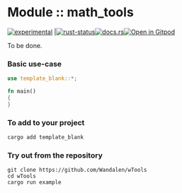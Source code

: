 <!-- {{# generate.module_header{} #}} -->

# Module :: math_tools
<!--{ generate.module_header.start() }-->
 [![experimental](https://raster.shields.io/static/v1?label=&message=experimental&color=orange)](https://github.com/emersion/stability-badges#experimental) |[![rust-status](https://github.com/Wandalen/wTools/actions/workflows/ModuleW4DPush.yml/badge.svg)](https://github.com/Wandalen/wTools/actions/workflows/ModuleW4DPush.yml)[![docs.rs](https://img.shields.io/docsrs/w4d?color=e3e8f0&logo=docs.rs)](https://docs.rs/w4d)[![Open in Gitpod](https://raster.shields.io/static/v1?label=try&message=online&color=eee&logo=gitpod&logoColor=eee)](https://gitpod.io/#RUN_PATH=.,SAMPLE_FILE=sample%2Frust%2Fw4d_trivial%2Fsrc%2Fmain.rs,RUN_POSTFIX=--example%20w4d_trivial/https://github.com/Wandalen/wTools)
<!--{ generate.module_header.end }-->

To be done.

### Basic use-case

<!-- {{# generate.module{} #}} -->

```rust
use template_blank::*;

fn main()
{
}
```

### To add to your project

```bash
cargo add template_blank
```

### Try out from the repository

``` shell test
git clone https://github.com/Wandalen/wTools
cd wTools
cargo run example
```
